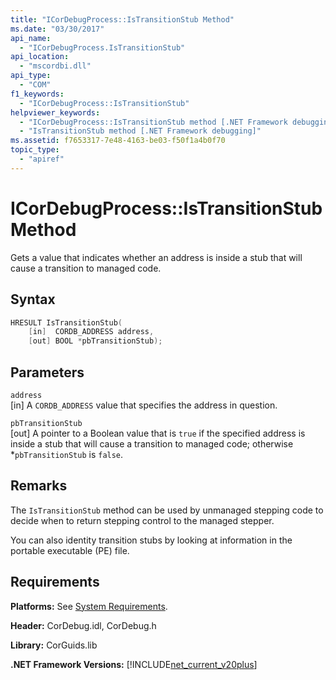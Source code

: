 ```yaml
---
title: "ICorDebugProcess::IsTransitionStub Method"
ms.date: "03/30/2017"
api_name: 
  - "ICorDebugProcess.IsTransitionStub"
api_location: 
  - "mscordbi.dll"
api_type: 
  - "COM"
f1_keywords: 
  - "ICorDebugProcess::IsTransitionStub"
helpviewer_keywords: 
  - "ICorDebugProcess::IsTransitionStub method [.NET Framework debugging]"
  - "IsTransitionStub method [.NET Framework debugging]"
ms.assetid: f7653317-7e48-4163-be03-f50f1a4b0f70
topic_type: 
  - "apiref"
---
```

# ICorDebugProcess::IsTransitionStub Method
Gets a value that indicates whether an address is inside a stub that will cause a transition to managed code.  
  
## Syntax  
  
```cpp  
HRESULT IsTransitionStub(  
    [in]  CORDB_ADDRESS address,  
    [out] BOOL *pbTransitionStub);  
```  
  
## Parameters  
 `address`  
 [in] A `CORDB_ADDRESS` value that specifies the address in question.  
  
 `pbTransitionStub`  
 [out] A pointer to a Boolean value that is `true` if the specified address is inside a stub that will cause a transition to managed code; otherwise *`pbTransitionStub` is `false`.  
  
## Remarks  
 The `IsTransitionStub` method can be used by unmanaged stepping code to decide when to return stepping control to the managed stepper.  
  
 You can also identity transition stubs by looking at information in the portable executable (PE) file.  
  
## Requirements  
 **Platforms:** See [System Requirements](../../../../docs/framework/get-started/system-requirements.md).  
  
 **Header:** CorDebug.idl, CorDebug.h  
  
 **Library:** CorGuids.lib  
  
 **.NET Framework Versions:** [!INCLUDE[net_current_v20plus](../../../../includes/net-current-v20plus-md.md)]
